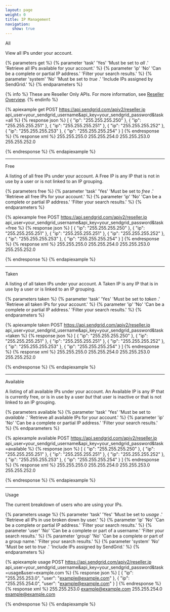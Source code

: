 ```yaml
---
layout: page
weight: 0
title: IP Management
navigation:
   show: true
---
```


<page-anchor el="h2">
All
</page-anchor>

View all IPs under your account.


{% parameters get %}
 {% parameter 'task' 'Yes' 'Must be set to <em>all</em> .' 'Retrieve all IPs available for your account.' %}
 {% parameter 'ip' 'No' 'Can be a complete or partial IP address.' 'Filter your search results.' %}
 {% parameter 'system' 'No' 'Must be set to <em>true</em> .' 'Include IPs assigned by SendGrid.' %}
{% endparameters %}

{% info %}
These are Reseller Only APIs. For more information, see [Reseller Overview](https://sendgrid.com/docs/API_Reference/Web_API/Reseller_API/index.html).
{% endinfo %}

{% apiexample get POST https://api.sendgrid.com/apiv2/reseller.ip api_user=your_sendgrid_username&api_key=your_sendgrid_password&task=all %}
  {% response json %}
[
  {
    "ip": "255.255.255.250"
  },
  {
    "ip": "255.255.255.251"
  },
  {
    "ip": "255.255.255.251"
  },
  {
    "ip": "255.255.255.252"
  },
  {
    "ip": "255.255.255.253"
  },
  {
    "ip": "255.255.255.254"
  }
]
  {% endresponse %}
  {% response xml %}
<ips>
   <ip>255.255.255.0</ip>
   <ip>255.255.254.0</ip>
   <ip>255.255.253.0</ip>
   <ip>255.255.252.0</ip>
</ips>

  {% endresponse %}
{% endapiexample %}

* * * * *

<page-anchor el="h2">
Free
</page-anchor>

A listing of all free IPs under your account. A Free IP is any IP that is not in use by a user or is not linked to an IP grouping.


{% parameters free %}
 {% parameter 'task' 'Yes' 'Must be set to <em>free</em> .' 'Retrieve all free IPs for your account.' %}
 {% parameter 'ip' 'No' 'Can be a complete or partial IP address.' 'Filter your search results.' %}
{% endparameters %}


{% apiexample free POST https://api.sendgrid.com/apiv2/reseller.ip api_user=your_sendgrid_username&api_key=your_sendgrid_password&task=free %}
  {% response json %}
[
  {
    "ip": "255.255.255.250"
  },
  {
    "ip": "255.255.255.251"
  },
  {
    "ip": "255.255.255.251"
  },
  {
    "ip": "255.255.255.252"
  },
  {
    "ip": "255.255.255.253"
  },
  {
    "ip": "255.255.255.254"
  }
]
  {% endresponse %}
  {% response xml %}
<ips>
   <ip>255.255.255.0</ip>
   <ip>255.255.254.0</ip>
   <ip>255.255.253.0</ip>
   <ip>255.255.252.0</ip>
</ips>

  {% endresponse %}
{% endapiexample %}

* * * * *

<page-anchor el="h2">
Taken
</page-anchor>

A listing of all taken IPs under your account. A Taken IP is any IP that is in use by a user or is linked to an IP grouping.


{% parameters taken %}
 {% parameter 'task' 'Yes' 'Must be set to <em>taken</em> .' 'Retrieve all taken IPs for your account.' %}
 {% parameter 'ip' 'No' 'Can be a complete or partial IP address.' 'Filter your search results.' %}
{% endparameters %}


{% apiexample taken POST https://api.sendgrid.com/apiv2/reseller.ip api_user=your_sendgrid_username&api_key=your_sendgrid_password&task=taken %}
  {% response json %}
[
  {
    "ip": "255.255.255.250"
  },
  {
    "ip": "255.255.255.251"
  },
  {
    "ip": "255.255.255.251"
  },
  {
    "ip": "255.255.255.252"
  },
  {
    "ip": "255.255.255.253"
  },
  {
    "ip": "255.255.255.254"
  }
]
  {% endresponse %}
  {% response xml %}
<ips>
   <ip>255.255.255.0</ip>
   <ip>255.255.254.0</ip>
   <ip>255.255.253.0</ip>
   <ip>255.255.252.0</ip>
</ips>

  {% endresponse %}
{% endapiexample %}

* * * * *

<page-anchor el="h2">
Available
</page-anchor>

A listing of all available IPs under your account. An Available IP is any IP that is currently free, or is in use by a user *but* that user is inactive or that is not linked to an IP grouping.


{% parameters available %}
 {% parameter 'task' 'Yes' 'Must be set to <em>available</em> .' 'Retrieve all available IPs for your account.' %}
 {% parameter 'ip' 'No' 'Can be a complete or partial IP address.' 'Filter your search results.' %}
{% endparameters %}


{% apiexample available POST https://api.sendgrid.com/apiv2/reseller.ip api_user=your_sendgrid_username&api_key=your_sendgrid_password&task=available %}
  {% response json %}
[
  {
    "ip": "255.255.255.250"
  },
  {
    "ip": "255.255.255.251"
  },
  {
    "ip": "255.255.255.251"
  },
  {
    "ip": "255.255.255.252"
  },
  {
    "ip": "255.255.255.253"
  },
  {
    "ip": "255.255.255.254"
  }
]
  {% endresponse %}
  {% response xml %}
<ips>
   <ip>255.255.255.0</ip>
   <ip>255.255.254.0</ip>
   <ip>255.255.253.0</ip>
   <ip>255.255.252.0</ip>
</ips>

  {% endresponse %}
{% endapiexample %}

* * * * *

<page-anchor el="h2">
Usage
</page-anchor>

The current breakdown of users who are using your IPs.


{% parameters usage %}
 {% parameter 'task' 'Yes' 'Must be set to <em>usage</em> .' 'Retrieve all IPs in use broken down by user.' %}
 {% parameter 'ip' 'No' 'Can be a complete or partial IP address.' 'Filter your search results.' %}
 {% parameter 'user' 'No' 'Can be a complete or part of a username.' 'Filter your search results.' %}
 {% parameter 'group' 'No' 'Can be a complete or part of a group name.' 'Filter your search results.' %}
 {% parameter 'system' 'No' 'Must be set to <em>true</em> .' 'Include IPs assigned by SendGrid.' %}
{% endparameters %}


{% apiexample usage POST https://api.sendgrid.com/apiv2/reseller.ip api_user=your_sendgrid_username&api_key=your_sendgrid_password&task=usage&user=example.com %}
  {% response json %}
[
  {
    "ip": "255.255.253.0",
    "user": "example@example.com"
  },
  {
    "ip": "255.255.254.0",
    "user": "example@example.com"
  }
]
  {% endresponse %}
  {% response xml %}
<ips>
   <entry>
      <ip>255.255.253.0</ip>
      <user>example@example.com</user>
   </entry>
   <entry>
      <ip>255.255.254.0</ip>
      <user>example@example.com</user>
   </entry>
</ips>

  {% endresponse %}
{% endapiexample %}
